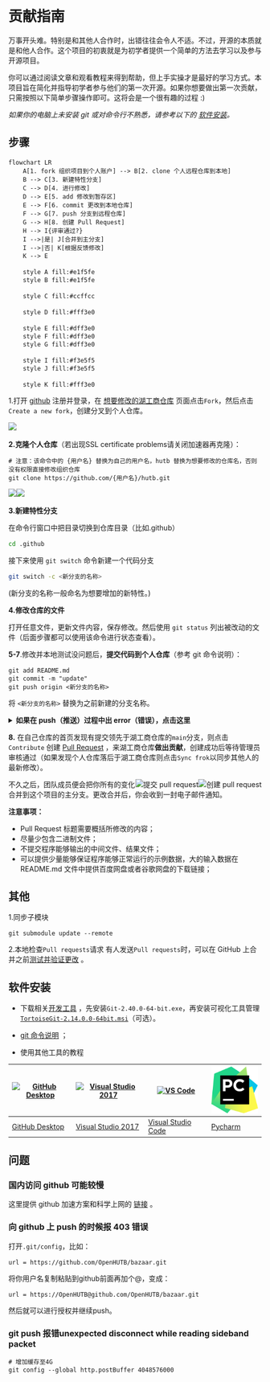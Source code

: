 # 贡献指南

万事开头难。特别是和其他人合作时，出错往往会令人不适。不过，开源的本质就是和他人合作。这个项目的初衷就是为初学者提供一个简单的方法去学习以及参与开源项目。

你可以通过阅读文章和观看教程来得到帮助，但上手实操才是最好的学习方式。本项目旨在简化并指导初学者参与他们的第一次开源。如果你想要做出第一次贡献，只需按照以下简单步骤操作即可。这将会是一个很有趣的过程 :)

_如果你的电脑上未安装 git 或对命令行不熟悉，请参考以下的 [软件安装](#软件安装)。_


## 步骤

```mermaid
flowchart LR
    A[1. fork 组织项目到个人账户] --> B[2. clone 个人远程仓库到本地]
    B --> C[3. 新建特性分支]
    C --> D[4. 进行修改]
    D --> E[5. add 修改到暂存区]
    E --> F[6. commit 更改到本地仓库]
    F --> G[7. push 分支到远程仓库]
    G --> H[8. 创建 Pull Request]
    H --> I{评审通过?}
    I -->|是| J[合并到主分支]
    I -->|否| K[根据反馈修改]
    K --> E

    style A fill:#e1f5fe
    style B fill:#e1f5fe

    style C fill:#ccffcc

    style D fill:#fff3e0
    
    style E fill:#dff3e0
    style F fill:#dff3e0
    style G fill:#dff3e0

    style I fill:#f3e5f5
    style J fill:#f3e5f5

    style K fill:#fff3e0
```

1.打开 [github](https://github.com/signup) 注册并登录，在 [想要修改的湖工商仓库](https://github.com/OpenHUTB/hutb) 页面点击`Fork`，然后点击`Create a new fork`，创建分叉到个人仓库。

<img src="https://firstcontributions.github.io/assets/Readme/fork.png" width="310">

**2.克隆个人仓库**（若出现SSL certificate problems请关闭加速器再克隆）：
```shell
# 注意：该命令中的 {用户名} 替换为自己的用户名，hutb 替换为想要修改的仓库名，否则没有权限直接修改组织仓库
git clone https://github.com/{用户名}/hutb.git
```

<img src="https://firstcontributions.github.io/assets/Readme/clone.png" width="250"><img src="https://firstcontributions.github.io/assets/Readme/copy-to-clipboard.png" width="230">


**3.新建特性分支**

在命令行窗口中把目录切换到仓库目录（比如.github）

```bash
cd .github
```
接下来使用 `git switch` 命令新建一个代码分支
```bash
git switch -c <新分支的名称>
```

(新分支的名称一般命名为想要增加的新特性。)

**4.修改仓库的文件**

打开任意文件，更新文件内容，保存修改。然后使用 `git status` 列出被改动的文件（后面步骤都可以使用该命令进行状态查看）。


**5-7**.修改并本地测试没问题后，**提交代码到个人仓库**（参考 git 命令说明）：
```shell script
git add README.md
git commit -m "update"
git push origin <新分支的名称>
```
将 `<新分支的名称>` 替换为之前新建的分支名称。

<details>
<summary> <strong>如果在 push（推送）过程中出 error（错误），点击这里</strong> </summary>

- ### Authentication Error
     <pre>remote: Support for password authentication was removed on August 13, 2021. Please use a personal access token instead.
  remote: Please see https://github.blog/2020-12-15-token-authentication-requirements-for-git-operations/ for more information.
  fatal: Authentication failed for 'https://github.com/<your-username>/first-contributions.git/'</pre>
  去 [GitHub's tutorial](https://docs.github.com/en/authentication/connecting-to-github-with-ssh/adding-a-new-ssh-key-to-your-github-account) 学习如何生成新的 SSH 密匙以及配置。

</details>

**8.** 在自己仓库的首页发现有提交领先于湖工商仓库的`main`分支，则点击`Contribute` 创建 [Pull Request](https://zhuanlan.zhihu.com/p/153381521) ，来湖工商仓库**做出贡献**，创建成功后等待管理员审核通过（如果发现个人仓库落后于湖工商仓库则点击`Sync frok`以同步其他人的最新修改）。


<img style="float: right;" src="https://firstcontributions.github.io/assets/Readme/compare-and-pull.png" alt="创建 pull request" />

<img style="float: right;" src="https://firstcontributions.github.io/assets/Readme/submit-pull-request.png" alt="提交 pull request" />

不久之后，团队成员便会把你所有的变化合并到这个项目的主分支。更改合并后，你会收到一封电子邮件通知。


**注意事项：**
- Pull Request 标题需要概括所修改的内容；
- 尽量少包含二进制文件；
- 不提交程序能够输出的中间文件、结果文件；
- 可以提供少量能够保证程序能够正常运行的示例数据，大的输入数据在 README.md 文件中提供百度网盘或者谷歌网盘的下载链接；


## 其他

1.同步子模块
```
git submodule update --remote
```

2.本地检查`Pull requests`请求
有人发送`Pull requests`时，可以在 GitHub 上合并之前[测试并验证更改](https://docs.github.com/zh/pull-requests/collaborating-with-pull-requests/reviewing-changes-in-pull-requests/checking-out-pull-requests-locally) 。



## 软件安装

- 下载相关[开发工具](https://pan.baidu.com/s/1Is2-VR1z-tMYvmdinsVY_g?pwd=hutb) ，先安装`Git-2.40.0-64-bit.exe`，再安装可视化工具管理 [`TortoiseGit-2.14.0.0-64bit.msi`](https://blog.csdn.net/xwnxwn/article/details/108694863)（可选）。

- [git 命令说明](https://blog.csdn.net/weixin_45682261/article/details/124003706) ；


- 使用其他工具的教程

| <a href="../gui-tool-tutorials/github-desktop-tutorial.md"><img alt="GitHub Desktop" src="https://desktop.github.com/images/desktop-icon.svg" width="100"></a> | <a href="../gui-tool-tutorials/github-windows-vs2017-tutorial.md"><img alt="Visual Studio 2017" src="https://upload.wikimedia.org/wikipedia/commons/c/cd/Visual_Studio_2017_Logo.svg" width="100"></a> |  <a href="../gui-tool-tutorials/github-windows-vs-code-tutorial.md"><img alt="VS Code" src="https://upload.wikimedia.org/wikipedia/commons/1/1c/Visual_Studio_Code_1.35_icon.png" width=100></a> |  <a href="../gui-tool-tutorials/github-windows-intellij-tutorial.md"><img alt="IntelliJ IDEA" src="./fig/pycharm-icon.svg" width=100></a> |
| --- | --- | --- | --- |
| [GitHub Desktop](../gui-tool-tutorials/github-desktop-tutorial.md) | [Visual Studio 2017](../gui-tool-tutorials/github-windows-vs2017-tutorial.md) |  [Visual Studio Code](./doc/pycharm-tutorial.md) | [Pycharm](../gui-tool-tutorials/github-windows-intellij-tutorial.md) |


## 问题

### 国内访问 github 可能较慢

这里提供 github 加速方案和科学上网的 [链接](https://openhutb.github.io/doc/build_carla/#internet) 。

### 向 github 上 push 的时候报 403 错误

打开`.git/config`，比如：
```
url = https://github.com/OpenHUTB/bazaar.git
```
将你用户名复制粘贴到github前面再加个@，变成：
```
url = https://OpenHUTB@github.com/OpenHUTB/bazaar.git
```
然后就可以进行授权并继续push。

### git push 报错unexpected disconnect while reading sideband packet

```shell
# 增加缓存至4G
git config --global http.postBuffer 4048576000
```


